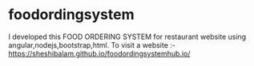 # foodordingsystem
I developed this FOOD ORDERING SYSTEM for restaurant website using angular,nodejs,bootstrap,html.
To visit a website :-   https://sheshibalam.github.io/foodordingsystemhub.io/
